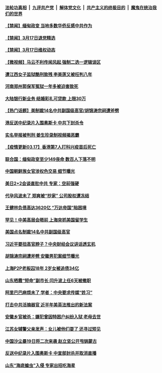 

####  [法轮功真相](../../../../basic/blob/master/README.md?t=03180101) &nbsp;|&nbsp; [九评共产党](../../../../9ping.md/blob/master/README.md?t=03180101) &nbsp;|&nbsp; [解体党文化](../../../../jtdwh.md/blob/master/README.md?t=03180101)  &nbsp;|&nbsp; [共产主义的终极目的](../../../../gczydzjmd.md/blob/master/README.md?t=03180101) &nbsp;|&nbsp; [魔鬼在统治我们的世界](../../../../mgztzwmdsj.md/blob/master/README.md?t=03180101) 


#### [【禁闻】缅甸政变 当地多数华侨反感中共作为](../pages/prog204/a103075628.md?t=03180101) 

#### [【禁闻】3月17日退党精选](../pages/prog204/a103075615.md?t=03180101) 

#### [【禁闻】3月17日维权动态](../pages/prog204/a103075604.md?t=03180101) 

#### [【微视频】马云不利传闻风起 强制二选一逻辑误区](../pages/prog204/a103075591.md?t=03180101) 

#### [遭江西女子监狱酷刑致残 李美莲又被枉判八年](../pages/prog204/a103075348.md?t=03180101) 

#### [河南郑州郭保军冤狱一年多被迫害致死](../pages/prog204/a103075368.md?t=03180101) 

#### [大陆银行新业务 结婚彩礼可贷款 上限30万](../pages/prog204/a103075502.md?t=03180101) 

#### [【热门话题】美制裁14名中共副国级高官/胡锦涛宗祠遭斧劈](../pages/prog204/a103075444.md?t=03180101) 

#### [港反送中纪录片入围奥斯卡 中共下封杀令](../pages/prog204/a103075415.md?t=03180101) 

#### [实名举报被判刑 姜生珍录制视频揭恶霸](../pages/prog204/a103075414.md?t=03180101) 

#### [【疫情更新03.17】香港第7人打科兴疫苗后死亡](../pages/prog204/a103059205.md?t=03180101) 

#### [联合国：缅甸政变至少149丧命 数百人下落不明](../pages/prog204/a103075349.md?t=03180101) 

#### [中国朝鲜族女官涉权色交易 细节曝光](../pages/prog204/a103075332.md?t=03180101) 

#### [美日2+2会谈直批中共 专家：空前强硬](../pages/prog204/a103075327.md?t=03180101) 

#### [代孕风波未了 郑爽被“抄家” 公司股权遭冻结](../pages/prog204/a103075316.md?t=03180101) 

#### [王健林负债高达3620亿 “万达帝国”陷困境](../pages/prog204/a103075306.md?t=03180101) 

#### [罕见！中美高层会晤前 上海突抓美国留学生](../pages/prog204/a103075303.md?t=03180101) 

#### [美国点名制裁14名中共副国级高官](../pages/prog204/a103075295.md?t=03180101) 

#### [习近平要扭高官脖子？中央财经会议讲话透玄机](../pages/prog204/a103075280.md?t=03180101) 

#### [胡锦涛宗祠遭斧劈 安徽男犯案细节曝光](../pages/prog204/a103075255.md?t=03180101) 

#### [上海P2P老板囚18年 2岁女被追债34亿](../pages/prog204/a103075220.md?t=03180101) 

#### [山东栖霞“短命”副市长 闫升波上任6天被撤职](../pages/prog204/a103075181.md?t=03180101) 

#### [阿里巴巴麻烦未了 学者：中央要求传媒“姓习”](../pages/prog204/a103075171.md?t=03180101) 

#### [打击中共活摘器官 近半年美英法推出的新法案](../pages/prog204/a103075160.md?t=03180101) 

#### [安徽乡官被杀：嫌犯曾因特困户纠纷入狱 老母去世](../pages/prog204/a103075057.md?t=03180101) 

#### [江苏女辅警父亲发声：女儿被他们耍了 还寻过短见](../pages/prog204/a103075061.md?t=03180101) 

#### [中国沙尘暴19日将二次来袭 赵立坚公开甩锅蒙古](../pages/prog204/a103075040.md?t=03180101) 

#### [反送中纪录片入围奥斯卡 中宣部封杀并取消直播](../pages/prog204/a103075015.md?t=03180101) 

#### [山东“海底蝗虫”入侵 专家出招吃海星](../pages/prog204/a103075018.md?t=03180101) 

